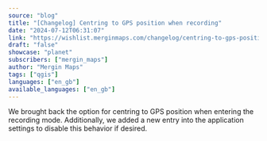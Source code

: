 ```yaml
---
source: "blog"
title: "[Changelog] Centring to GPS position when recording"
date: "2024-07-12T06:31:07"
link: "https://wishlist.merginmaps.com/changelog/centring-to-gps-position-when-recording?utm_source=qgis"
draft: "false"
showcase: "planet"
subscribers: ["mergin_maps"]
author: "Mergin Maps"
tags: ["qgis"]
languages: ["en_gb"]
available_languages: ["en_gb"]
---
```


<p>We brought back the option for centring to GPS position when entering the recording mode. Additionally, we added a new entry into the application settings to disable this behavior if desired.</p>
